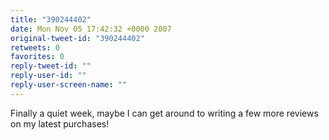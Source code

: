 ```yaml
---
title: "390244402"
date: Mon Nov 05 17:42:32 +0000 2007
original-tweet-id: "390244402"
retweets: 0
favorites: 0
reply-tweet-id: ""
reply-user-id: ""
reply-user-screen-name: ""
---
```

Finally a quiet week, maybe I can get around to writing a few more reviews on my latest purchases!
